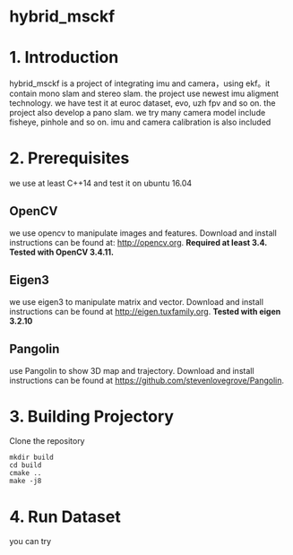 # hybrid_msckf
# 1. Introduction
hybrid_msckf is a project of integrating imu and camera，using ekf。it contain mono slam and stereo slam. the project use newest imu aligment technology. we have test it at euroc dataset, evo, uzh fpv and so on. the project also develop a pano slam.
we try many camera model include fisheye, pinhole and so on. imu and camera calibration is also included

# 2. Prerequisites
we use at least C++14 and test it on ubuntu 16.04
## OpenCV
we use opencv to manipulate images and features. Download and install instructions can be found at: http://opencv.org. **Required at least 3.4. Tested with OpenCV 3.4.11.**
## Eigen3
we use eigen3 to manipulate matrix and vector. Download and install instructions can be found at http://eigen.tuxfamily.org. **Tested with eigen 3.2.10**
## Pangolin
use Pangolin to show 3D map and trajectory. Download and install instructions can be found at https://github.com/stevenlovegrove/Pangolin.

# 3. Building Projectory
Clone the repository
```
mkdir build
cd build
cmake ..
make -j8
```

# 4. Run Dataset
you can try